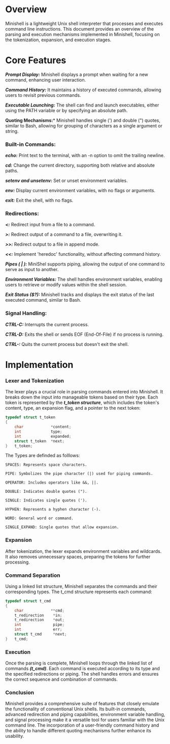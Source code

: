 # Overview

Minishell is a lightweight Unix shell interpreter that processes and executes command line instructions. This document provides an overview of the parsing and execution mechanisms implemented in Minishell, focusing on the tokenization, expansion, and execution stages.


# Core Features

***Prompt Display:*** Minishell displays a prompt when waiting for a new command, enhancing user interaction.

***Command History:*** It maintains a history of executed commands, allowing users to revisit previous commands.

***Executable Launching:*** The shell can find and launch executables, either using the PATH variable or by specifying an absolute path.

**Quoting Mechanisms:*** Minishell handles single (') and double (") quotes, similar to Bash, allowing for grouping of characters as a single argument or string.


### Built-in Commands:

***echo:*** Print text to the terminal, with an -n option to omit the trailing newline.

***cd:*** Change the current directory, supporting both relative and absolute paths.

***setenv and unsetenv:*** Set or unset environment variables.

***env:*** Display current environment variables, with no flags or arguments.

***exit:*** Exit the shell, with no flags.


### Redirections:

***<:*** Redirect input from a file to a command.

***>:*** Redirect output of a command to a file, overwriting it.

***>>:*** Redirect output to a file in append mode.

***<<:*** Implement 'heredoc' functionality, without affecting command history.

***Pipes ( | ):*** MiniShel supports piping, allowing the output of one command to serve as input to another.

***Environment Variables:*** The shell handles environment variables, enabling users to retrieve or modify values within the shell session.

***Exit Status ($?):*** Minishell tracks and displays the exit status of the last executed command, similar to Bash.

### Signal Handling:

***CTRL-C:*** Interrupts the current process.

***CTRL-D:*** Exits the shell or sends EOF (End-Of-File) if no process is running.

***CTRL-\:*** Quits the current process but doesn't exit the shell.

# Implementation

### Lexer and Tokenization

The lexer plays a crucial role in parsing commands entered into Minishell. It breaks down the input into manageable tokens based on their type. Each token is represented by the ***t_token structure***, which includes the token's content, type, an expansion flag, and a pointer to the next token:

```C
typedef struct t_token
{
    char            *content;
    int             type;
    int             expanded;
    struct t_token  *next;
}   t_token;
```
The Types are definded as folllows:
```
SPACES: Represents space characters.

PIPE: Symbolizes the pipe character (|) used for piping commands.

OPERATOR: Includes operators like &&, ||.

DOUBLE: Indicates double quotes (").

SINGLE: Indicates single quotes (').

HYPHEN: Represents a hyphen character (-).

WORD: General word or command.

SINGLE_EXPAND: Single quotes that allow expansion.
```

### Expansion

After tokenization, the lexer expands environment variables and wildcards. It also removes unnecessary spaces, preparing the tokens for further processing.


### Command Separation

Using a linked list structure, Minishell separates the commands and their corresponding types. The t_cmd structure represents each command:
```C
typedef struct t_cmd
{
    char            **cmd;
    t_redirection    *in;
    t_redirection    *out;
    int              pipe;
    int              err;
    struct t_cmd     *next;
}   t_cmd;
```

### Execution

Once the parsing is complete, Minishell loops through the linked list of commands ***(t_cmd)***. Each command is executed according to its type and the specified redirections or piping. The shell handles errors and ensures the correct sequence and combination of commands.


### Conclusion

Minishell provides a comprehensive suite of features that closely emulate the functionality of conventional Unix shells. Its built-in commands, advanced redirection and piping capabilities, environment variable handling, and signal processing make it a versatile tool for users familiar with the Unix command line. The incorporation of a user-friendly command history and the ability to handle different quoting mechanisms further enhance its usability.
